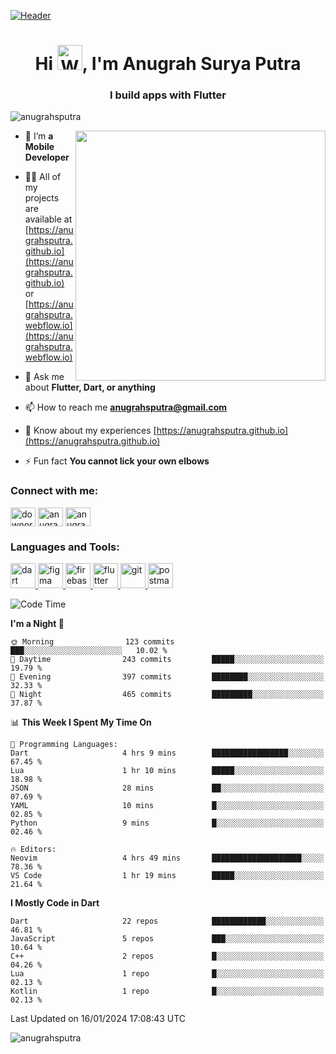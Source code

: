 [![Header](https://user-images.githubusercontent.com/74038190/241765440-80728820-e06b-4f96-9c9e-9df46f0cc0a5.gif)](anugrahsputra.github.io)

<h1 align="center">Hi <img src="https://raw.githubusercontent.com/Tarikul-Islam-Anik/Animated-Fluent-Emojis/master/Emojis/Hand%20gestures/Waving%20Hand.png" alt="Waving Hand" width="40" height="40" />, I'm Anugrah Surya Putra</h1>
<h3 align="center">I build apps with Flutter</h3>

<p align="left"> <img src="https://komarev.com/ghpvc/?username=anugrahsputra&label=Profile%20views&color=0e75b6&style=plastic" alt="anugrahsputra" /> </p>
<img align="right" width="400" src="https://user-images.githubusercontent.com/74038190/240815616-7b282ec6-fcc3-4600-90a7-2c3140549f58.gif"/>


- 🔭 I’m **a Mobile Developer**

- 👨‍💻 All of my projects are available at [https://anugrahsputra.github.io](https://anugrahsputra.github.io) or [https://anugrahsputra.webflow.io](https://anugrahsputra.webflow.io)

- 💬 Ask me about **Flutter, Dart, or anything**

- 📫 How to reach me **anugrahsputra@gmail.com**

- 📄 Know about my experiences [https://anugrahsputra.github.io](https://anugrahsputra.github.io)

- ⚡ Fun fact **You cannot lick your own elbows**

<h3 align="left">Connect with me:</h3>
<p align="left">
<a href="https://twitter.com/downormal" target="blank"><img align="center" src="https://raw.githubusercontent.com/rahuldkjain/github-profile-readme-generator/master/src/images/icons/Social/twitter.svg" alt="downormal" height="30" width="40" /></a>
<a href="https://linkedin.com/in/anugrahsputra" target="blank"><img align="center" src="https://raw.githubusercontent.com/rahuldkjain/github-profile-readme-generator/master/src/images/icons/Social/linked-in-alt.svg" alt="anugrahsputra" height="30" width="40" /></a>
<a href="https://www.leetcode.com/anugrahsputra" target="blank"><img align="center" src="https://raw.githubusercontent.com/rahuldkjain/github-profile-readme-generator/master/src/images/icons/Social/leet-code.svg" alt="anugrahsputra" height="30" width="40" /></a>
</p>

<h3 align="left">Languages and Tools:</h3>
<p align="left"> <a href="https://dart.dev" target="_blank" rel="noreferrer"> <img src="https://www.vectorlogo.zone/logos/dartlang/dartlang-icon.svg" alt="dart" width="40" height="40"/> </a> <a href="https://www.figma.com/" target="_blank" rel="noreferrer"> <img src="https://www.vectorlogo.zone/logos/figma/figma-icon.svg" alt="figma" width="40" height="40"/> </a> <a href="https://firebase.google.com/" target="_blank" rel="noreferrer"> <img src="https://www.vectorlogo.zone/logos/firebase/firebase-icon.svg" alt="firebase" width="40" height="40"/> </a> <a href="https://flutter.dev" target="_blank" rel="noreferrer"> <img src="https://www.vectorlogo.zone/logos/flutterio/flutterio-icon.svg" alt="flutter" width="40" height="40"/> </a> <a href="https://git-scm.com/" target="_blank" rel="noreferrer"> <img src="https://www.vectorlogo.zone/logos/git-scm/git-scm-icon.svg" alt="git" width="40" height="40"/> </a> <a href="https://postman.com" target="_blank" rel="noreferrer"> <img src="https://www.vectorlogo.zone/logos/getpostman/getpostman-icon.svg" alt="postman" width="40" height="40"/> </a> </p>


<!--START_SECTION:waka-->
![Code Time](http://img.shields.io/badge/Code%20Time-199%20hrs%2040%20mins-blue)

**I'm a Night 🦉** 

```text
🌞 Morning                123 commits         ███░░░░░░░░░░░░░░░░░░░░░░   10.02 % 
🌆 Daytime                243 commits         █████░░░░░░░░░░░░░░░░░░░░   19.79 % 
🌃 Evening                397 commits         ████████░░░░░░░░░░░░░░░░░   32.33 % 
🌙 Night                  465 commits         █████████░░░░░░░░░░░░░░░░   37.87 % 
```


📊 **This Week I Spent My Time On** 

```text
💬 Programming Languages: 
Dart                     4 hrs 9 mins        █████████████████░░░░░░░░   67.45 % 
Lua                      1 hr 10 mins        █████░░░░░░░░░░░░░░░░░░░░   18.98 % 
JSON                     28 mins             ██░░░░░░░░░░░░░░░░░░░░░░░   07.69 % 
YAML                     10 mins             █░░░░░░░░░░░░░░░░░░░░░░░░   02.85 % 
Python                   9 mins              █░░░░░░░░░░░░░░░░░░░░░░░░   02.46 % 

🔥 Editors: 
Neovim                   4 hrs 49 mins       ████████████████████░░░░░   78.36 % 
VS Code                  1 hr 19 mins        █████░░░░░░░░░░░░░░░░░░░░   21.64 % 
```

**I Mostly Code in Dart** 

```text
Dart                     22 repos            ████████████░░░░░░░░░░░░░   46.81 % 
JavaScript               5 repos             ███░░░░░░░░░░░░░░░░░░░░░░   10.64 % 
C++                      2 repos             █░░░░░░░░░░░░░░░░░░░░░░░░   04.26 % 
Lua                      1 repo              █░░░░░░░░░░░░░░░░░░░░░░░░   02.13 % 
Kotlin                   1 repo              █░░░░░░░░░░░░░░░░░░░░░░░░   02.13 % 
```




 Last Updated on 16/01/2024 17:08:43 UTC
<!--END_SECTION:waka-->

<img align="center" src="https://user-images.githubusercontent.com/74038190/212744287-14f66c13-5458-40dc-9244-8ff533fc8f4a.gif" alt="anugrahsputra" />
